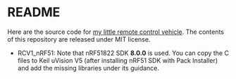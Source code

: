 README
======

Here are the source code for [my little remote control vehicle](http://ram.lijun.li/robotics-build-a-low-cost-rcv.html). The contents of this repository are released under MIT license. 

* RCV1_nRF51: Note that nRF51822 SDK **8.0.0** is used. You can copy the C files to Keil uVision V5 (after installing nRF51 SDK with Pack Installer) and add the missing libraries under its guidance. 